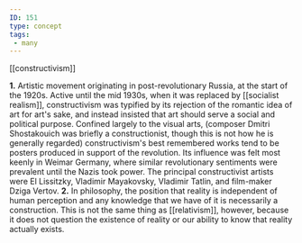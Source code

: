 ```yaml
---
ID: 151
type: concept
tags: 
 - many
---
```


[[constructivism]]

 **1.**
Artistic movement originating in post-revolutionary Russia, at the start
of the 1920s. Active until the mid 1930s, when it was replaced by
[[socialist realism]],
constructivism was typified by its rejection of the romantic idea of art
for art's sake, and instead insisted that art should serve a social and
political purpose. Confined largely to the visual arts, (composer Dmitri
Shostakouich was briefly a constructionist, though this is not how he is
generally regarded) constructivism's best remembered works tend to be
posters produced in support of the revolution. Its influence was felt
most keenly in Weimar Germany, where similar revolutionary sentiments
were prevalent until the Nazis took power. The principal constructivist
artists were El Lissitzky, Vladimir Mayakovsky, Vladimir Tatlin, and
film-maker Dziga Vertov.
**2.** In philosophy, the position that reality is independent of human
perception and any knowledge that we have of it is necessarily a
construction. This is not the same thing as
[[relativism]], however,
because it does not question the existence of reality or our ability to
know that reality actually exists.

